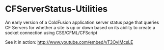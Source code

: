 CFServerStatus-Utilities
========================

An early version of a ColdFusion application server status page that queries CF Servers for whether a site is up or down based on its ability to create a socket connection using CSS/CFML/CFScript

See it in action: http://www.youtube.com/embed/vT3OyIMcsLE
